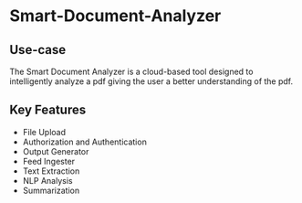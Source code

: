 # Smart-Document-Analyzer

## Use-case
The Smart Document Analyzer is a cloud-based tool designed to intelligently analyze a pdf giving the user a better understanding of the pdf.

## Key Features
- File Upload
- Authorization and Authentication
- Output Generator
- Feed Ingester
- Text Extraction
- NLP Analysis
- Summarization

